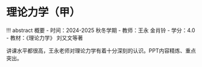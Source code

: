# 理论力学（甲）

!!! abstract 概要
    - 时间：2024-2025 秋冬学期
    - 教师：王永 金肖铃
    - 学分：4.0
    - 教材：《理论力学》 刘又文等著

讲课水平都很高，王永老师对理论力学有着十分深刻的认识。PPT内容精炼、重点突出。